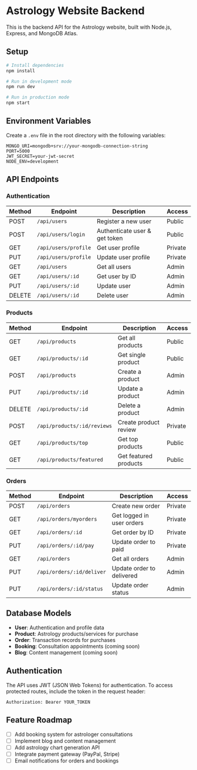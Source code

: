 # Astrology Website Backend

This is the backend API for the Astrology website, built with Node.js, Express, and MongoDB Atlas.

## Setup

```bash
# Install dependencies
npm install

# Run in development mode
npm run dev

# Run in production mode
npm start
```

## Environment Variables

Create a `.env` file in the root directory with the following variables:

```
MONGO_URI=mongodb+srv://your-mongodb-connection-string
PORT=5000
JWT_SECRET=your-jwt-secret
NODE_ENV=development
```

## API Endpoints

### Authentication

| Method | Endpoint | Description | Access |
|--------|----------|-------------|--------|
| POST | `/api/users` | Register a new user | Public |
| POST | `/api/users/login` | Authenticate user & get token | Public |
| GET | `/api/users/profile` | Get user profile | Private |
| PUT | `/api/users/profile` | Update user profile | Private |
| GET | `/api/users` | Get all users | Admin |
| GET | `/api/users/:id` | Get user by ID | Admin |
| PUT | `/api/users/:id` | Update user | Admin |
| DELETE | `/api/users/:id` | Delete user | Admin |

### Products

| Method | Endpoint | Description | Access |
|--------|----------|-------------|--------|
| GET | `/api/products` | Get all products | Public |
| GET | `/api/products/:id` | Get single product | Public |
| POST | `/api/products` | Create a product | Admin |
| PUT | `/api/products/:id` | Update a product | Admin |
| DELETE | `/api/products/:id` | Delete a product | Admin |
| POST | `/api/products/:id/reviews` | Create product review | Private |
| GET | `/api/products/top` | Get top products | Public |
| GET | `/api/products/featured` | Get featured products | Public |

### Orders

| Method | Endpoint | Description | Access |
|--------|----------|-------------|--------|
| POST | `/api/orders` | Create new order | Private |
| GET | `/api/orders/myorders` | Get logged in user orders | Private |
| GET | `/api/orders/:id` | Get order by ID | Private |
| PUT | `/api/orders/:id/pay` | Update order to paid | Private |
| GET | `/api/orders` | Get all orders | Admin |
| PUT | `/api/orders/:id/deliver` | Update order to delivered | Admin |
| PUT | `/api/orders/:id/status` | Update order status | Admin |

## Database Models

- **User**: Authentication and profile data
- **Product**: Astrology products/services for purchase
- **Order**: Transaction records for purchases
- **Booking**: Consultation appointments (coming soon)
- **Blog**: Content management (coming soon)

## Authentication

The API uses JWT (JSON Web Tokens) for authentication. To access protected routes, include the token in the request header:

```
Authorization: Bearer YOUR_TOKEN
```

## Feature Roadmap

- [ ] Add booking system for astrologer consultations
- [ ] Implement blog and content management
- [ ] Add astrology chart generation API
- [ ] Integrate payment gateway (PayPal, Stripe)
- [ ] Email notifications for orders and bookings
